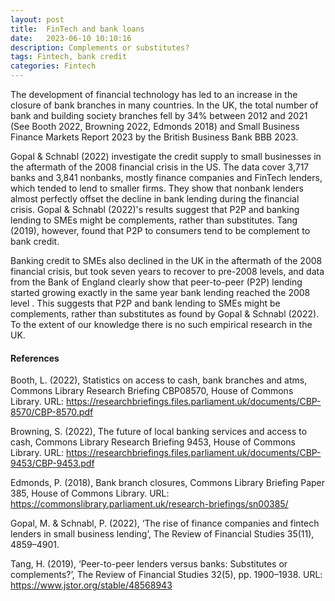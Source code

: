 ```yaml
---
layout: post
title:  FinTech and bank loans
date:   2023-06-10 10:10:16
description: Complements or substitutes?
tags: Fintech, bank credit 
categories: Fintech
---
```


<p>The development of financial technology has led to an increase in the closure of bank branches in many countries. 
In the UK, the total number of bank and building society branches fell by 34% between 2012 and 2021 
(See Booth 2022, Browning 2022, Edmonds 2018) and Small Business Finance Markets Report 2023 by the British Business Bank BBB 2023.</p>

<p>Gopal & Schnabl (2022) investigate the credit supply to small businesses in the aftermath of the 2008 financial crisis in the US. 
The data cover 3,717 banks and 3,841 nonbanks, mostly finance companies and FinTech lenders, 
which tended to lend to smaller firms. They show that nonbank lenders almost perfectly offset the 
decline in bank lending during the financial crisis. Gopal & Schnabl (2022)'s results suggest that 
P2P and banking lending to SMEs might be complements, rather than substitutes. Tang (2019), however, 
found that P2P to consumers tend to be complement to bank credit.</p>

<p>Banking credit to SMEs also declined in the UK in the aftermath of the 2008 financial crisis, 
but took seven years to recover to pre-2008 levels, and data from the Bank of England clearly
show that peer-to-peer (P2P) lending started growing exactly in the same year bank lending reached the 2008 level . 
This suggests that P2P and bank lending to SMEs might be complements, rather than substitutes as found by Gopal & Schnabl (2022). 
To the extent of our knowledge there is no such empirical research in the UK.</p>

#### References

Booth, L. (2022), Statistics on access to cash, bank branches and atms, Commons Library Research Briefing CBP08570, House of Commons Library. URL: https://researchbriefings.files.parliament.uk/documents/CBP-8570/CBP-8570.pdf

Browning, S. (2022), The future of local banking services and access to cash, Commons Library Research Briefing 9453, House of Commons Library. URL: https://researchbriefings.files.parliament.uk/documents/CBP-9453/CBP-9453.pdf

Edmonds, P. (2018), Bank branch closures, Commons Library Briefing Paper 385, House of Commons Library. URL: https://commonslibrary.parliament.uk/research-briefings/sn00385/

Gopal, M. & Schnabl, P. (2022), ‘The rise of finance companies and fintech lenders in small business lending’, The Review of Financial Studies 35(11), 4859–4901.

Tang, H. (2019), ‘Peer-to-peer lenders versus banks: Substitutes or complements?’, The Review of Financial Studies 32(5), pp. 1900–1938. URL: https://www.jstor.org/stable/48568943
